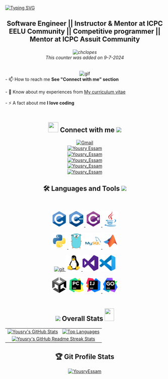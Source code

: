 <!--<h1 align="center">Hi 👋, I'm Yousry Essam</h1>-->
[![Typing SVG](https://readme-typing-svg.herokuapp.com?font=Fira+Code&size=40&duration=3000&pause=1000&color=F7F7F7&center=true&vCenter=true&width=1200&lines=Hello+%F0%9F%91%8B%2C+I'm+Yousry+Essam)](https://git.io/typing-svg)
<p> 
<h2 align="center">Software Engineer || Instructor & Mentor at ICPC EELU Community || Competitive programmer || Mentor at ICPC Assuit Community </h2>
 <h6 align="center"><img src="https://komarev.com/ghpvc/?username=YousryEssam&label=Profile%20views&color=0e75b6&style=flat" alt="chclopes" /><br><i>This counter was added on 9-7-2024</i></h6>
 <div align=center>
      <img alt="gif" align="center" src="https://github.com/YousryEssam/YousryEssam/blob/main/git.gif" width=300 height=300/>
</div>
- 📫 How to reach me <b>See "Connect with me" section</b>
<br/>
<br/>
- 📄 Know about my experiences from <a href="https://drive.google.com/file/d/1XJzOA3l681sMVJIWTwysU50QLM5vFpPD/view?usp=sharing">My curriculum vitae</a>
<br/>
<br/>
- ⚡ A fact about me <strong>I love coding </strong>
<br/>
<br/>
 <!-- <div align="center">
  <img src="https://profile-counter.glitch.me/YousryEssam/count.svg?" />
  </div>
  <br/> -->
</p>

<h2 align="center">
  <img src="https://media.giphy.com/media/5WJ6SOKeNKrSzblU4R/giphy.gif" width=32 height=32>
  Connect with me 
 <img src="https://github.com/TheDudeThatCode/TheDudeThatCode/blob/master/Assets/Handshake.gif" height="32px">
</h2>
<p align="center">
 <a href="mailto:youssry.essam2111@gmail.com" target="_blank"><img align="center" src="https://upload.wikimedia.org/wikipedia/commons/7/7e/Gmail_icon_%282020%29.svg" alt="Gmail" height="50" width="50" />
 </a> <br/>
 <a href="https://www.linkedin.com/in/yousryessam" target="blank"> <img align="center" src="https://raw.githubusercontent.com/rahuldkjain/github-profile-readme-generator/master/src/images/icons/Social/linked-in-alt.svg" alt="Yousry Essam" height="50" width="50"/>
 </a> <br/>   
  <a href="https://codeforces.com/profile/Yousry_Essam" target="blank"><img align="center" src="https://raw.githubusercontent.com/rahuldkjain/github-profile-readme-generator/master/src/images/icons/Social/codeforces.svg" alt="Yousry_Essam" height="50" width="50"/>
  </a>  <br/>
  <a href="https://www.hackerrank.com/profile/Yousry_Essam" target="blank"><img align="center" src="https://raw.githubusercontent.com/rahuldkjain/github-profile-readme-generator/master/src/images/icons/Social/hackerrank.svg" alt="Yousry_Essam" height="50" width="50" />
  </a>  <br/>
  <a href="https://leetcode.com/u/Yousry_Essam" target="blank"> <img align="center" src="https://upload.wikimedia.org/wikipedia/commons/1/19/LeetCode_logo_black.png" alt="Yousry_Essam" height="50" width="50"/>
  </a>  <br/>
  <a href="https://youtube.com/@yousry_essam?si=o9qn_xdH5t9q2366" target="_blank"><img align="center" src="https://upload.wikimedia.org/wikipedia/commons/4/42/YouTube_icon_%282013-2017%29.png" alt="Yousry_Essam" height="50" width="50" />
  </a>  <br/>
</p>


<h2 align="center">🛠️ Languages and Tools <img src="https://media.giphy.com/media/j2pOGeGYKe2xCCKwfi/giphy.gif" width="40"> </h2>
<p align="center">  
  <br/>
  <br/>
  <a href="https://en.wikipedia.org/wiki/C_(programming_language)" target="_blank" rel="noreferrer"><img src="https://raw.githubusercontent.com/devicons/devicon/master/icons/c/c-original.svg" alt="c" width="50" height="50"/></a>
  <a href="https://www.w3schools.com/cpp/" target="_blank" rel="noreferrer"> <img src="https://raw.githubusercontent.com/devicons/devicon/master/icons/cplusplus/cplusplus-original.svg" alt="cplusplus" width="50" height="50"/> </a> 
  <a href="https://www.w3schools.com/cs/" target="_blank" rel="noreferrer"> <img src="https://raw.githubusercontent.com/devicons/devicon/master/icons/csharp/csharp-original.svg" alt="csharp" width="50" height="50"/> </a> 
    <a href="https://www.java.com" target="_blank" rel="noreferrer"> <img src="https://raw.githubusercontent.com/devicons/devicon/master/icons/java/java-original.svg" alt="java" width="50" height="50"/> </a>
  <br/>
  <br/>
   <a href="https://www.python.org" target="_blank" rel="noreferrer"> <img src="https://raw.githubusercontent.com/devicons/devicon/master/icons/python/python-original.svg" alt="python" width="50" height="50"/> </a>
  <a href="https://golang.org" target="_blank" rel="noreferrer"><img src="https://raw.githubusercontent.com/devicons/devicon/master/icons/go/go-original.svg" alt="go" width="50" height="50"/></a>
  <a href="https://www.mysql.com/" target="_blank" rel="noreferrer"> <img src="https://raw.githubusercontent.com/devicons/devicon/master/icons/mysql/mysql-original-wordmark.svg" alt="mysql" width="50" height="50"/> </a> 
  <a href="https://www.mathworks.com/products/matlab.html" target="_blank" rel="noreferrer"><img src="https://raw.githubusercontent.com/devicons/devicon/master/icons/matlab/matlab-original.svg" alt="matlab" width="50" height="50"/></a>
  <br/>
  <br/>
  <a href="https://git-scm.com/" target="_blank" rel="noreferrer"> <img src="https://www.vectorlogo.zone/logos/git-scm/git-scm-icon.svg" alt="git" width="50" height="50"/> </a>
  <a href="https://www.linux.org/" target="_blank" rel="noreferrer"> <img src="https://raw.githubusercontent.com/devicons/devicon/master/icons/linux/linux-original.svg" alt="linux" width="50" height="50"/> </a>
  <a href="https://visualstudio.microsoft.com/" target="_blank" rel="noreferrer"><img src="https://raw.githubusercontent.com/devicons/devicon/master/icons/visualstudio/visualstudio-plain.svg" alt="visual studio" width="50" height="50"/></a>
  <a href="https://code.visualstudio.com/" target="_blank" rel="noreferrer"><img src="https://raw.githubusercontent.com/devicons/devicon/master/icons/vscode/vscode-original.svg" alt="vscode" width="50" height="50"/></a>
  <br/>
  <br/>
  <a href="https://unity.com/" target="_blank" rel="noreferrer" ><img src="https://raw.githubusercontent.com/devicons/devicon/master/icons/unity/unity-original.svg" alt="unity" width="50" height="50"/></a>
  <a href="https://www.jetbrains.com/pycharm/" target="_blank" rel="noreferrer"><img src="https://raw.githubusercontent.com/devicons/devicon/master/icons/pycharm/pycharm-original.svg" alt="pycharm" width="50" height="50"/></a>
  <a href="https://www.jetbrains.com/idea/" target="_blank" rel="noreferrer"><img src="https://raw.githubusercontent.com/devicons/devicon/master/icons/intellij/intellij-original.svg" alt="intellij" width="50" height="50"/> </a>
  <a href="https://www.jetbrains.com/go/" target="_blank" rel="noreferrer"><img src="https://raw.githubusercontent.com/devicons/devicon/master/icons/goland/goland-original.svg" alt="goland" width="50" height="50"/></a>
  <br/>
  <br/>
</p>

<h2 align="center"> <img style="width:50px" src="https://media.giphy.com/media/iY8CRBdQXODJSCERIr/giphy.gif" width="40px">  Overall Stats  <img src="https://media.giphy.com/media/IcnxGGAj0ubyB2r5M6/giphy.gif" width=30 height=40> </h2>

<table align="center">
  <tr>
    <td>
      <a href="https://github.com/YousryEssam/github-readme-stats"> <img src="https://github-readme-stats.vercel.app/api?username=YousryEssam&hide_border=true&show_icons=true" alt="Yousry's GitHub Stats" /></a>
    </td>
    <td>
      <a href="https://github.com/YousryEssam/github-readme-stats"> <img src="https://github-readme-stats.vercel.app/api/top-langs/?username=YousryEssam&hide_border=true&langs_count=8&layout=compact" alt="Top Languages" /> </a>
    </td>
  </tr>
  <tr>
    <td colspan=2 align="center">
      <a href="https://git.io/streak-stats"> <img src="http://github-readme-streak-stats.herokuapp.com?user=YousryEssam&hide_border=true&background=f6f8fa&currStreakLabel=000000&date_format=j%20M%5B%20Y%5D" alt="Yousry's GitHub Readme Streak Stats" /> </a>
    </td>
  </tr>
</table>

<h2 align="center">🏆 Git Profile Stats</h2>
<p align="center"> <a href="https://github.com/ryo-ma/github-profile-trophy"><img src="https://github-profile-trophy.vercel.app/?username=YousryEssam" alt="YousryEssam" /></a> </p>
